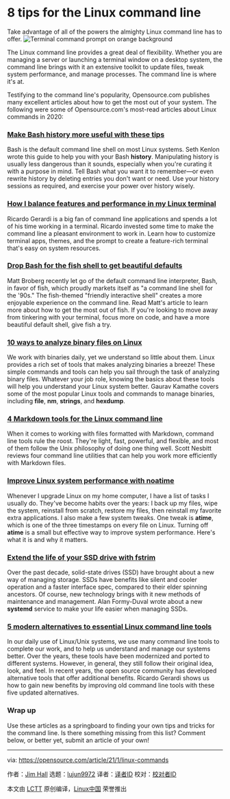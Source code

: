 [#]: collector: (lujun9972)
[#]: translator: (FYJNEVERFOLLOWS )
[#]: reviewer: ( )
[#]: publisher: ( )
[#]: url: ( )
[#]: subject: (8 tips for the Linux command line)
[#]: via: (https://opensource.com/article/21/1/linux-commands)
[#]: author: (Jim Hall https://opensource.com/users/jim-hall)

8 tips for the Linux command line
======
Take advantage of all of the powers the almighty Linux command line has
to offer.
![Terminal command prompt on orange background][1]

The Linux command line provides a great deal of flexibility. Whether you are managing a server or launching a terminal window on a desktop system, the command line brings with it an extensive toolkit to update files, tweak system performance, and manage processes. The command line is where it's at.

Testifying to the command line's popularity, Opensource.com publishes many excellent articles about how to get the most out of your system. The following were some of Opensource.com's most-read articles about Linux commands in 2020:

### [Make Bash history more useful with these tips][2]

Bash is the default command line shell on most Linux systems. Seth Kenlon wrote this guide to help you with your Bash **history**. Manipulating history is usually less dangerous than it sounds, especially when you're curating it with a purpose in mind. Tell Bash what you want it to remember—or even rewrite history by deleting entries you don't want or need. Use your history sessions as required, and exercise your power over history wisely.

### [How I balance features and performance in my Linux terminal][3]

Ricardo Gerardi is a big fan of command line applications and spends a lot of his time working in a terminal. Ricardo invested some time to make the command line a pleasant environment to work in. Learn how to customize terminal apps, themes, and the prompt to create a feature-rich terminal that's easy on system resources.

### [Drop Bash for the fish shell to get beautiful defaults][4]

Matt Broberg recently let go of the default command line interpreter, Bash, in favor of fish, which proudly markets itself as "a command line shell for the '90s." The fish-themed "friendly interactive shell" creates a more enjoyable experience on the command line. Read Matt's article to learn more about how to get the most out of fish. If you're looking to move away from tinkering with your terminal, focus more on code, and have a more beautiful default shell, give fish a try.

### [10 ways to analyze binary files on Linux][5]

We work with binaries daily, yet we understand so little about them. Linux provides a rich set of tools that makes analyzing binaries a breeze! These simple commands and tools can help you sail through the task of analyzing binary files. Whatever your job role, knowing the basics about these tools will help you understand your Linux system better. Gaurav Kamathe covers some of the most popular Linux tools and commands to manage binaries, including **file**, **nm**, **strings**, and **hexdump**.

### [4 Markdown tools for the Linux command line][6]

When it comes to working with files formatted with Markdown, command line tools rule the roost. They're light, fast, powerful, and flexible, and most of them follow the Unix philosophy of doing one thing well. Scott Nesbitt reviews four command line utilities that can help you work more efficiently with Markdown files.

### [Improve Linux system performance with noatime][7]

Whenever I upgrade Linux on my home computer, I have a list of tasks I usually do. They've become habits over the years: I back up my files, wipe the system, reinstall from scratch, restore my files, then reinstall my favorite extra applications. I also make a few system tweaks. One tweak is **atime**, which is one of the three timestamps on every file on Linux. Turning off **atime** is a small but effective way to improve system performance. Here's what it is and why it matters.

### [Extend the life of your SSD drive with fstrim][8]

Over the past decade, solid-state drives (SSD) have brought about a new way of managing storage. SSDs have benefits like silent and cooler operation and a faster interface spec, compared to their elder spinning ancestors. Of course, new technology brings with it new methods of maintenance and management. Alan Formy-Duval wrote about a new **systemd** service to make your life easier when managing SSDs.

### [5 modern alternatives to essential Linux command line tools][9]

In our daily use of Linux/Unix systems, we use many command line tools to complete our work, and to help us understand and manage our systems better. Over the years, these tools have been modernized and ported to different systems. However, in general, they still follow their original idea, look, and feel. In recent years, the open source community has developed alternative tools that offer additional benefits. Ricardo Gerardi shows us how to gain new benefits by improving old command line tools with these five updated alternatives.

### Wrap up

Use these articles as a springboard to finding your own tips and tricks for the command line. Is there something missing from this list? Comment below, or better yet, submit an article of your own!

--------------------------------------------------------------------------------

via: https://opensource.com/article/21/1/linux-commands

作者：[Jim Hall][a]
选题：[lujun9972][b]
译者：[译者ID](https://github.com/译者ID)
校对：[校对者ID](https://github.com/校对者ID)

本文由 [LCTT](https://github.com/LCTT/TranslateProject) 原创编译，[Linux中国](https://linux.cn/) 荣誉推出

[a]: https://opensource.com/users/jim-hall
[b]: https://github.com/lujun9972
[1]: https://opensource.com/sites/default/files/styles/image-full-size/public/lead-images/terminal_command_linux_desktop_code.jpg?itok=p5sQ6ODE (Terminal command prompt on orange background)
[2]: https://opensource.com/article/20/6/bash-history-control
[3]: https://opensource.com/article/20/7/performance-linux-terminal
[4]: https://opensource.com/article/20/3/fish-shell
[5]: https://opensource.com/article/20/4/linux-binary-analysis
[6]: https://opensource.com/article/20/3/markdown-apps-linux-command-line
[7]: https://opensource.com/article/20/6/linux-noatime
[8]: https://opensource.com/article/20/2/trim-solid-state-storage-linux
[9]: https://opensource.com/article/20/6/modern-linux-command-line-tools
